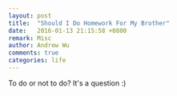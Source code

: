 ```yaml
---
layout: post
title:  "Should I Do Homework For My Brother"
date:   2016-01-13 21:15:58 +0800
remark: Misc
author: Andrew Wu
comments: true
categories: life
---
```


To do or not to do? It's a question :)